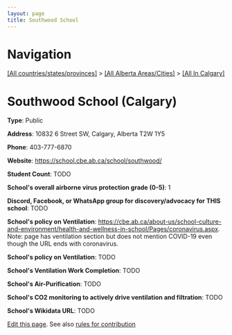 ```yaml
---
layout: page
title: Southwood School
---
```

# Navigation

[[All countries/states/provinces]](../../..) > [[All Alberta Areas/Cities]](../..) > [[All In Calgary]](..)

# Southwood School (Calgary)

**Type**: Public

**Address**: 10832 6 Street SW, Calgary, Alberta T2W 1Y5

**Phone**: 403-777-6870

**Website**: <https://school.cbe.ab.ca/school/southwood/>

**Student Count**: TODO

**School's overall airborne virus protection grade (0-5)**: 1

**Discord, Facebook, or WhatsApp group for discovery/advocacy for THIS school**: TODO

**School's policy on Ventilation**: <https://cbe.ab.ca/about-us/school-culture-and-environment/health-and-wellness-in-school/Pages/coronavirus.aspx>. Note: page has ventilation section but does not mention COVID-19 even though the URL ends with coronavirus.

**School's policy on Ventilation**: TODO

**School's Ventilation Work Completion**: TODO

**School's Air-Purification**: TODO

**School's CO2 monitoring to actively drive ventilation and filtration**: TODO

**School's Wikidata URL**: TODO


[Edit this page](https://github.com/ventilate-schools/AB/edit/main/./Calgary/Southwood_School.md). See also [rules for contribution](../../../contribution-rules/)